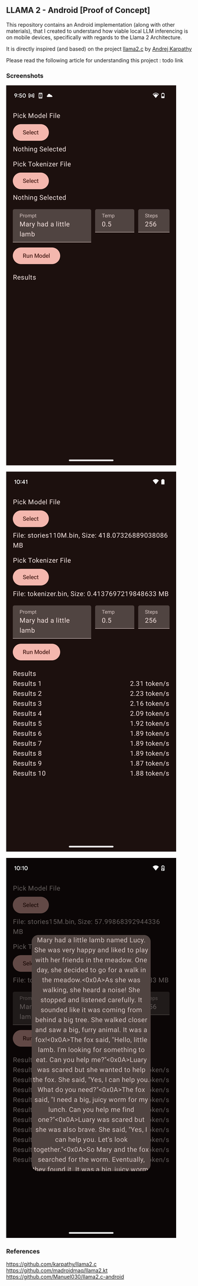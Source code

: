 ## LLAMA 2 - Android [Proof of Concept]
This repository contains an Android implementation (along with other materials), that I created to understand how viable local LLM inferencing is on mobile devices, specifically with regards to the Llama 2 Architecture.

It is directly inspired (and based) on the project [llama2.c](https://github.com/karpathy/llama2.c) by [Andrej Karpathy](https://github.com/karpathy)

Please read the following article for understanding this project :
 todo link

### Screenshots
![App UI](https://github.com/oddlyspaced/llama2-android/blob/main/screenshots/ss_app.png?raw=true)

![App Result](https://github.com/oddlyspaced/llama2-android/blob/main/screenshots/ss_result.png?raw=true)

![App Text Sample](https://github.com/oddlyspaced/llama2-android/blob/main/screenshots/ss_text.png?raw=true)


### References
https://github.com/karpathy/llama2.c
https://github.com/madroidmaq/llama2.kt
https://github.com/Manuel030/llama2.c-android
